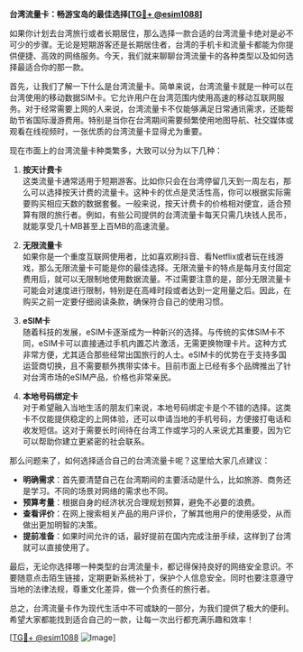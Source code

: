 **台湾流量卡：畅游宝岛的最佳选择[[TG💪+ @esim1088](https://t.me/s/esim1088)]**

如果你计划去台湾旅行或者长期居住，那么选择一款合适的台湾流量卡绝对是必不可少的步骤。无论是短期游客还是长期居住者，台湾的手机卡和流量卡都能为你提供便捷、高效的网络服务。今天，我们就来聊聊台湾流量卡的各种类型以及如何选择最适合你的那一款。

首先，让我们了解一下什么是台湾流量卡。简单来说，台湾流量卡就是一种可以在台湾使用的移动数据SIM卡。它允许用户在台湾范围内使用高速的移动互联网服务。对于经常需要上网的人来说，台湾流量卡不仅能够满足日常通讯需求，还能帮助节省国际漫游费用。特别是当你在台湾期间需要频繁使用地图导航、社交媒体或观看在线视频时，一张优质的台湾流量卡显得尤为重要。

现在市面上的台湾流量卡种类繁多，大致可以分为以下几种：

1. **按天计费卡**  
这类流量卡通常适用于短期游客。比如你只会在台湾停留几天到一周左右，那么可以选择按天计费的流量卡。这种卡的优点是灵活性高，你可以根据实际需要购买相应天数的数据套餐。一般来说，按天计费卡的价格相对便宜，适合预算有限的旅行者。例如，有些公司提供的台湾流量卡每天只需几块钱人民币，就能享受几十MB甚至上百MB的高速流量。

2. **无限流量卡**  
如果你是一个重度互联网使用者，比如喜欢刷抖音、看Netflix或者玩在线游戏，那么无限流量卡可能是你的最佳选择。无限流量卡的特点是每月支付固定费用后，就可以无限制地使用数据流量。不过需要注意的是，部分无限流量卡可能会对速度进行限制，特别是在高峰时段或者达到一定用量之后。因此，在购买之前一定要仔细阅读条款，确保符合自己的使用习惯。

3. **eSIM卡**  
随着科技的发展，eSIM卡逐渐成为一种新兴的选择。与传统的实体SIM卡不同，eSIM卡可以直接通过手机内置芯片激活，无需更换物理卡片。这种方式非常方便，尤其适合那些经常出国旅行的人士。eSIM卡的优势在于支持多国运营商切换，且不需要额外携带实体卡。目前市面上已经有多个品牌推出了针对台湾市场的eSIM产品，价格也非常亲民。

4. **本地号码绑定卡**  
对于希望融入当地生活的朋友们来说，本地号码绑定卡是个不错的选择。这类卡不仅能提供稳定的上网体验，还可以申请当地的手机号码，方便接打电话和收发短信。这对于需要长时间待在台湾工作或学习的人来说尤其重要，因为它可以帮助你建立更紧密的社会联系。

那么问题来了，如何选择适合自己的台湾流量卡呢？这里给大家几点建议：

- **明确需求**：首先要清楚自己在台湾期间的主要活动是什么，比如旅游、商务还是学习。不同的场景对网络的需求也不同。
- **预算考量**：根据自身的经济状况合理规划预算，避免不必要的浪费。
- **查看评价**：在网上搜索相关产品的用户评价，了解其他用户的使用感受，从而做出更加明智的决策。
- **提前准备**：如果时间允许的话，最好提前在国内完成注册手续，这样到了台湾就可以直接使用了。

最后，无论你选择哪一种类型的台湾流量卡，都记得保持良好的网络安全意识。不要随意点击陌生链接，定期更新系统补丁，保护个人信息安全。同时也要注意遵守当地的法律法规，尊重文化差异，做一个负责任的旅行者。

总之，台湾流量卡作为现代生活中不可或缺的一部分，为我们提供了极大的便利。希望大家都能找到适合自己的一款，让每一次出行都充满乐趣和效率！ 

[[TG💪+ @esim1088](https://t.me/s/esim1088) ![Image](https://i.postimg.cc/4NQfJmqS/Snipaste-2025-05-13-00-14-12.png)]